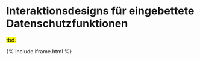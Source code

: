 # Interaktionsdesigns für eingebettete Datenschutzfunktionen

<mark>tbd.</mark>

{% include iframe.html %}
